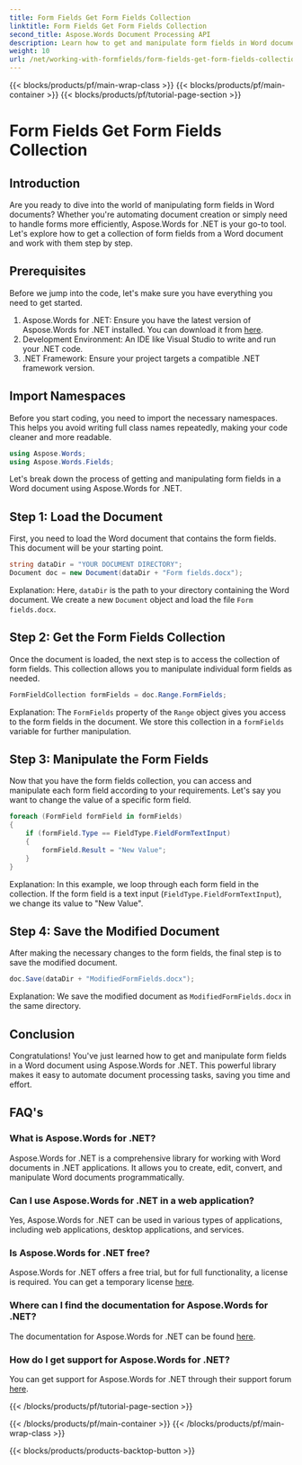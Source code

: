 ```yaml
---
title: Form Fields Get Form Fields Collection
linktitle: Form Fields Get Form Fields Collection
second_title: Aspose.Words Document Processing API
description: Learn how to get and manipulate form fields in Word documents using Aspose.Words for .NET with our comprehensive step-by-step guide.
weight: 10
url: /net/working-with-formfields/form-fields-get-form-fields-collection/
---
```


{{< blocks/products/pf/main-wrap-class >}}
{{< blocks/products/pf/main-container >}}
{{< blocks/products/pf/tutorial-page-section >}}

# Form Fields Get Form Fields Collection

## Introduction

Are you ready to dive into the world of manipulating form fields in Word documents? Whether you're automating document creation or simply need to handle forms more efficiently, Aspose.Words for .NET is your go-to tool. Let's explore how to get a collection of form fields from a Word document and work with them step by step.

## Prerequisites

Before we jump into the code, let's make sure you have everything you need to get started.

1. Aspose.Words for .NET: Ensure you have the latest version of Aspose.Words for .NET installed. You can download it from [here](https://releases.aspose.com/words/net/).
2. Development Environment: An IDE like Visual Studio to write and run your .NET code.
3. .NET Framework: Ensure your project targets a compatible .NET framework version.

## Import Namespaces

Before you start coding, you need to import the necessary namespaces. This helps you avoid writing full class names repeatedly, making your code cleaner and more readable.

```csharp
using Aspose.Words;
using Aspose.Words.Fields;
```

Let's break down the process of getting and manipulating form fields in a Word document using Aspose.Words for .NET.

## Step 1: Load the Document

First, you need to load the Word document that contains the form fields. This document will be your starting point.

```csharp
string dataDir = "YOUR DOCUMENT DIRECTORY";
Document doc = new Document(dataDir + "Form fields.docx");
```

Explanation: Here, `dataDir` is the path to your directory containing the Word document. We create a new `Document` object and load the file `Form fields.docx`.

## Step 2: Get the Form Fields Collection

Once the document is loaded, the next step is to access the collection of form fields. This collection allows you to manipulate individual form fields as needed.

```csharp
FormFieldCollection formFields = doc.Range.FormFields;
```

Explanation: The `FormFields` property of the `Range` object gives you access to the form fields in the document. We store this collection in a `formFields` variable for further manipulation.

## Step 3: Manipulate the Form Fields

Now that you have the form fields collection, you can access and manipulate each form field according to your requirements. Let's say you want to change the value of a specific form field.

```csharp
foreach (FormField formField in formFields)
{
    if (formField.Type == FieldType.FieldFormTextInput)
    {
        formField.Result = "New Value";
    }
}
```

Explanation: In this example, we loop through each form field in the collection. If the form field is a text input (`FieldType.FieldFormTextInput`), we change its value to "New Value".

## Step 4: Save the Modified Document

After making the necessary changes to the form fields, the final step is to save the modified document.

```csharp
doc.Save(dataDir + "ModifiedFormFields.docx");
```

Explanation: We save the modified document as `ModifiedFormFields.docx` in the same directory.

## Conclusion

Congratulations! You've just learned how to get and manipulate form fields in a Word document using Aspose.Words for .NET. This powerful library makes it easy to automate document processing tasks, saving you time and effort.

## FAQ's

### What is Aspose.Words for .NET?
Aspose.Words for .NET is a comprehensive library for working with Word documents in .NET applications. It allows you to create, edit, convert, and manipulate Word documents programmatically.

### Can I use Aspose.Words for .NET in a web application?
Yes, Aspose.Words for .NET can be used in various types of applications, including web applications, desktop applications, and services.

### Is Aspose.Words for .NET free?
Aspose.Words for .NET offers a free trial, but for full functionality, a license is required. You can get a temporary license [here](https://purchase.aspose.com/temporary-license/).

### Where can I find the documentation for Aspose.Words for .NET?
The documentation for Aspose.Words for .NET can be found [here](https://reference.aspose.com/words/net/).

### How do I get support for Aspose.Words for .NET?
You can get support for Aspose.Words for .NET through their support forum [here](https://forum.aspose.com/c/words/8).

{{< /blocks/products/pf/tutorial-page-section >}}

{{< /blocks/products/pf/main-container >}}
{{< /blocks/products/pf/main-wrap-class >}}

{{< blocks/products/products-backtop-button >}}
